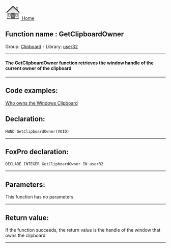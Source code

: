 [<img src="../../images/home.png"> Home ](https://github.com/VFPX/Win32API)  

## Function name : GetClipboardOwner
Group: [Clipboard](../../functions_group.md#Clipboard)  -  Library: [user32](../../libraries.md#user32)  
***  


#### The GetClipboardOwner function retrieves the window handle of the current owner of the clipboard
***  


## Code examples:
[Who owns the Windows Clipboard](../../samples/sample_029.md)  

## Declaration:
```foxpro  
HWND GetClipboardOwner(VOID)  
```  
***  


## FoxPro declaration:
```foxpro  
DECLARE INTEGER GetClipboardOwner IN user32  
```  
***  


## Parameters:
This function has no parameters  
***  


## Return value:
If the function succeeds, the return value is the handle of the window that owns the clipboard  
***  

